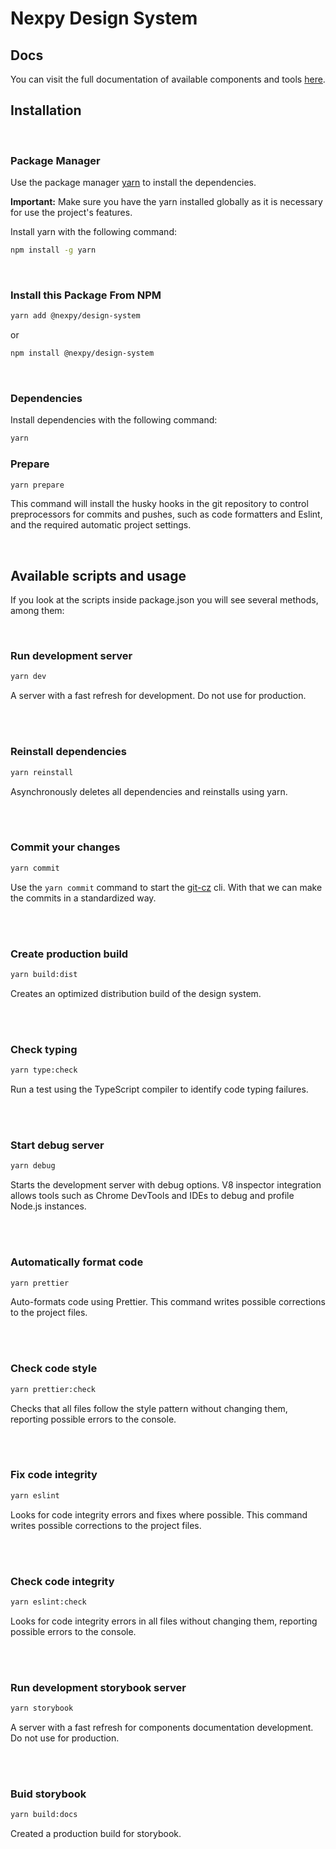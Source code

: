 # Nexpy Design System

## Docs

You can visit the full documentation of available components and tools [here](https://nexpy-design-system.netlify.app/).

## Installation

<br />

### Package Manager

Use the package manager [yarn](https://yarnpkg.com/getting-started/install) to install the dependencies.

**Important:** Make sure you have the yarn installed globally as it is necessary for use the project's features.

Install yarn with the following command:

```sh
npm install -g yarn
```

<br />

### Install this Package From NPM

```sh
yarn add @nexpy/design-system
```

or

```sh
npm install @nexpy/design-system
```

<br />

### Dependencies

Install dependencies with the following command:

```sh
yarn
```

### Prepare

```sh
yarn prepare
```

This command will install the husky hooks in the git repository to control preprocessors for commits and pushes, such as code formatters and Eslint, and the required automatic project settings.

<br />

## Available scripts and usage

If you look at the scripts inside package.json you will see several methods, among them:

<br />

### Run development server

```sh
yarn dev
```

A server with a fast refresh for development. Do not use for production.

<br /><br />

### Reinstall dependencies

```sh
yarn reinstall
```

Asynchronously deletes all dependencies and reinstalls using yarn.

<br /><br />

### Commit your changes

```sh
yarn commit
```

Use the `yarn commit` command to start the [git-cz](https://www.npmjs.com/package/git-cz) cli. With
that we can make the commits in a standardized way.

<br /><br />

### Create production build

```sh
yarn build:dist
```

Creates an optimized distribution build of the design system.

<br /><br />

### Check typing

```sh
yarn type:check
```

Run a test using the TypeScript compiler to identify code typing failures.

<br /><br />

### Start debug server

```sh
yarn debug
```

Starts the development server with debug options. V8 inspector integration allows tools such as Chrome DevTools and IDEs to debug and profile Node.js instances.

<br /><br />

### Automatically format code

```sh
yarn prettier
```

Auto-formats code using Prettier. This command writes possible corrections to the project files.

<br /><br />

### Check code style

```sh
yarn prettier:check
```

Checks that all files follow the style pattern without changing them, reporting possible errors to the console.

<br /><br />

### Fix code integrity

```sh
yarn eslint
```

Looks for code integrity errors and fixes where possible. This command writes possible corrections to the project files.

<br /><br />

### Check code integrity

```sh
yarn eslint:check
```

Looks for code integrity errors in all files without changing them, reporting possible errors to the console.

<br /><br />

### Run development storybook server

```sh
yarn storybook
```

A server with a fast refresh for components documentation development. Do not use for production.

<br /><br />

### Buid storybook

```sh
yarn build:docs
```

Created a production build for storybook.
